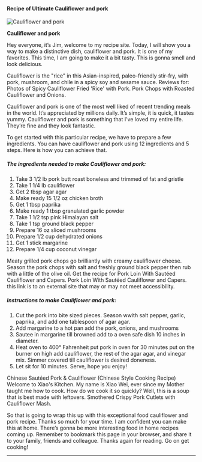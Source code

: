            

#### Recipe of Ultimate Cauliflower and pork

![Cauliflower and pork](https://img-global.cpcdn.com/recipes/4550452746649600/751x532cq70/cauliflower-and-pork-recipe-main-photo.jpg)

**Cauliflower and pork**

Hey everyone, it’s Jim, welcome to my recipe site. Today, I will show you a way to make a distinctive dish, cauliflower and pork. It is one of my favorites. This time, I am going to make it a bit tasty. This is gonna smell and look delicious.

Cauliflower is the "rice" in this Asian-inspired, paleo-friendly stir-fry, with pork, mushroom, and chile in a spicy soy and sesame sauce. Reviews for: Photos of Spicy Cauliflower Fried 'Rice' with Pork. Pork Chops with Roasted Cauliflower and Onions.

Cauliflower and pork is one of the most well liked of recent trending meals in the world. It’s appreciated by millions daily. It’s simple, it is quick, it tastes yummy. Cauliflower and pork is something that I’ve loved my entire life. They’re fine and they look fantastic.

To get started with this particular recipe, we have to prepare a few ingredients. You can have cauliflower and pork using 12 ingredients and 5 steps. Here is how you can achieve that.

##### The ingredients needed to make Cauliflower and pork:

1.  Take 3 1/2 lb pork butt roast boneless and trimmed of fat and gristle
2.  Take 1 1/4 lb cauliflower
3.  Get 2 tbsp agar agar
4.  Make ready 15 1/2 oz chicken broth
5.  Get 1 tbsp paprika
6.  Make ready 1 tbsp granulated garlic powder
7.  Take 1 1/2 tsp pink Himalayan salt
8.  Take 1 tsp ground black pepper
9.  Prepare 16 oz sliced mushrooms
10.  Prepare 1/2 cup dehydrated onions
11.  Get 1 stick margarine
12.  Prepare 1/4 cup coconut vinegar

Meaty grilled pork chops go brilliantly with creamy cauliflower cheese. Season the pork chops with salt and freshly ground black pepper then rub with a little of the olive oil. Get the recipe for Pork Loin With Sautéed Cauliflower and Capers. Pork Loin With Sautéed Cauliflower and Capers. this link is to an external site that may or may not meet accessibility.

##### Instructions to make Cauliflower and pork:

1.  Cut the pork into bite sized pieces. Season wwith salt pepper, garlic, paprika, and add one tablespoon of agar agar.
2.  Add margarine to a hot pan add the pork, onions, and mushrooms
3.  Sautee in margarine till browned add to a oven safe dish 10 inches in diameter.
4.  Heat oven to 400° Fahrenheit put pork in oven for 30 minutes put on the burner on high add cauliflower, the rest of the agar agar, and vinegar mix. Simmer covered till cauliflower is desired doneness.
5.  Let sit for 10 minutes. Serve, hope you enjoy!

Chinese Sautéed Pork & Cauliflower (Chinese Style Cooking Recipe) Welcome to Xiao's Kitchen. My name is Xiao Wei, ever since my Mother taught me how to cook. How do we cook it so quickly? Well, this is a soup that is best made with leftovers. Smothered Crispy Pork Cutlets with Cauliflower Mash.

So that is going to wrap this up with this exceptional food cauliflower and pork recipe. Thanks so much for your time. I am confident you can make this at home. There’s gonna be more interesting food in home recipes coming up. Remember to bookmark this page in your browser, and share it to your family, friends and colleague. Thanks again for reading. Go on get cooking!

* * *